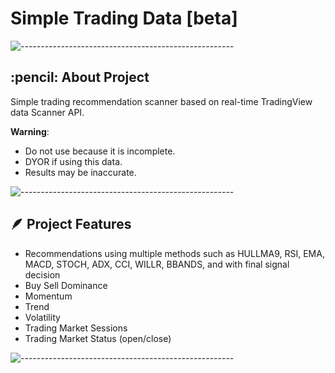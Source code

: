 # Simple Trading Data [beta]
![-----------------------------------------------------](https://raw.githubusercontent.com/andreasbm/readme/master/assets/lines/rainbow.png)
<h2 id="about-the-project"> :pencil: About Project</h2>
Simple trading recommendation scanner based on real-time TradingView data Scanner API.
<p></p>
<b>Warning</b>: 

* Do not use because it is incomplete.
* DYOR if using this data.
* Results may be inaccurate.

![-----------------------------------------------------](https://raw.githubusercontent.com/andreasbm/readme/master/assets/lines/rainbow.png)

<h2 id="about-the-project"> 🪶 Project Features</h2>

* Recommendations using multiple methods such as HULLMA9, RSI, EMA, MACD, STOCH, ADX, CCI, WILLR, BBANDS, and with final signal decision
* Buy Sell Dominance
* Momentum
* Trend
* Volatility
* Trading Market Sessions
* Trading Market Status (open/close)


![-----------------------------------------------------](https://raw.githubusercontent.com/andreasbm/readme/master/assets/lines/rainbow.png)
